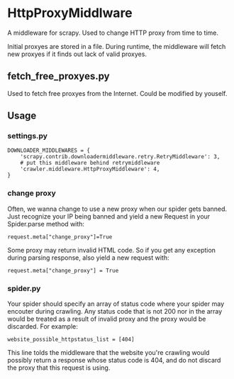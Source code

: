 # HttpProxyMiddlware
A middleware for scrapy. Used to change HTTP proxy from time to time.

Initial proxyes are stored in a file. During runtime, the middleware
will fetch new proxyes if it finds out lack of valid proxyes.

## fetch_free_proxyes.py
Used to fetch free proxyes from the Internet. Could be modified by
youself.

## Usage

### settings.py
```
DOWNLOADER_MIDDLEWARES = {
    'scrapy.contrib.downloadermiddleware.retry.RetryMiddleware': 3,
    # put this middleware behind retrymiddleware
    'crawler.middleware.HttpProxyMiddleware': 4,
}
```

### change proxy

Often, we wanna change to use a new proxy when our spider gets
banned.  Just recognize your IP being banned and yield a new Request
in your Spider.parse method with:

    request.meta["change_proxy"]=True


Some proxy may return invalid HTML code. So if you get any exception
during parsing response, also yield a new request with:

    request.meta["change_proxy"] = True


### spider.py

Your spider should specify an array of status code where your spider
may encouter during crawling. Any status code that is not 200 nor in
the array would be treated as a result of invalid proxy and the proxy
would be discarded. For example:

    website_possible_httpstatus_list = [404]

This line tolds the middleware that the website you're crawling would
possibly return a response whose status code is 404, and do not
discard the proxy that this request is using.
